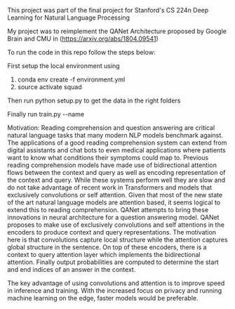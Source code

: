 This project was part of the final project for Stanford's CS 224n Deep Learning for Natural Language Processing

My project was to reimplement the QANet Architecture proposed by Google Brain and CMU in (https://arxiv.org/abs/1804.09541)

To run the code in this repo follow the steps below:

First setup the local environment using
1. conda env create -f environment.yml 
2. source activate squad

Then run python setup.py to get the data in the right folders

Finally run train.py --name <Name of the Run>


Motivation:
Reading comprehension and question answering are critical natural language tasks that many modern NLP models benchmark against. The applications of a good reading comprehension system can extend from digital assistants and chat bots to even medical applications where patients want to know what conditions their symptoms could map to. Previous reading comprehension models have made use of bidirectional attention flows between the context and query as well as encoding representation of the context and query. While these systems perform well they are slow and do not take advantage of recent work in Transformers and models that exclusively convolutions or self attention. Given that most of the new state of the art natural language models are attention based, it seems logical to extend this to reading comprehension. QANet attempts to bring these innovations in neural architecture for a question answering model. QANet proposes to make use of exclusively convolutions and self attentions in the encoders to produce context and query representations. The motivation here is that convolutions capture local structure while the attention captures global structure in the sentence. On top of these encoders, there is a context to query attention layer which implements the bidirectional attention. Finally output probabilities are computed to determine the start and end indices of an answer in the context. 

The key advantage of using convolutions and attention is to improve speed in inference and training. With the increased focus on privacy and running machine learning on the edge, faster models would be preferable.